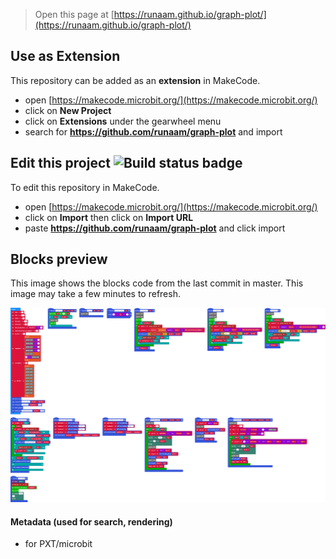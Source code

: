 
> Open this page at [https://runaam.github.io/graph-plot/](https://runaam.github.io/graph-plot/)

## Use as Extension

This repository can be added as an **extension** in MakeCode.

* open [https://makecode.microbit.org/](https://makecode.microbit.org/)
* click on **New Project**
* click on **Extensions** under the gearwheel menu
* search for **https://github.com/runaam/graph-plot** and import

## Edit this project ![Build status badge](https://github.com/runaam/graph-plot/workflows/MakeCode/badge.svg)

To edit this repository in MakeCode.

* open [https://makecode.microbit.org/](https://makecode.microbit.org/)
* click on **Import** then click on **Import URL**
* paste **https://github.com/runaam/graph-plot** and click import

## Blocks preview

This image shows the blocks code from the last commit in master.
This image may take a few minutes to refresh.

![A rendered view of the blocks](https://github.com/runaam/graph-plot/raw/master/.github/makecode/blocks.png)

#### Metadata (used for search, rendering)

* for PXT/microbit
<script src="https://makecode.com/gh-pages-embed.js"></script><script>makeCodeRender("{{ site.makecode.home_url }}", "{{ site.github.owner_name }}/{{ site.github.repository_name }}");</script>
